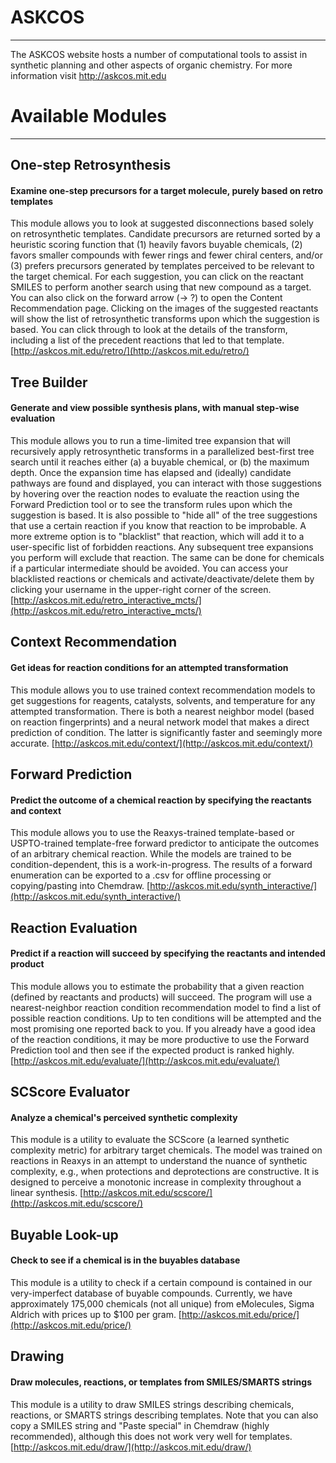 # ASKCOS
---
The ASKCOS website hosts a number of computational tools to assist in synthetic planning and other aspects of organic chemistry. For more information visit http://askcos.mit.edu

# Available Modules
---
## One-step Retrosynthesis
#### Examine one-step precursors for a target molecule, purely based on retro templates
This module allows you to look at suggested disconnections based solely on retrosynthetic templates. Candidate precursors are returned sorted by a heuristic scoring function that (1) heavily favors buyable chemicals, (2) favors smaller compounds with fewer rings and fewer chiral centers, and/or (3) prefers precursors generated by templates perceived to be relevant to the target chemical. For each suggestion, you can click on the reactant SMILES to perform another search using that new compound as a target. You can also click on the forward arrow (→ ?) to open the Content Recommendation page. Clicking on the images of the suggested reactants will show the list of retrosynthetic transforms upon which the suggestion is based. You can click through to look at the details of the transform, including a list of the precedent reactions that led to that template.
[http://askcos.mit.edu/retro/](http://askcos.mit.edu/retro/)

## Tree Builder
#### Generate and view possible synthesis plans, with manual step-wise evaluation
This module allows you to run a time-limited tree expansion that will recursively apply retrosynthetic transforms in a parallelized best-first tree search until it reaches either (a) a buyable chemical, or (b) the maximum depth. Once the expansion time has elapsed and (ideally) candidate pathways are found and displayed, you can interact with those suggestions by hovering over the reaction nodes to evaluate the reaction using the Forward Prediction tool or to see the transform rules upon which the suggestion is based. It is also possible to "hide all" of the tree suggestions that use a certain reaction if you know that reaction to be improbable. A more extreme option is to "blacklist" that reaction, which will add it to a user-specific list of forbidden reactions. Any subsequent tree expansions you perform will exclude that reaction. The same can be done for chemicals if a particular intermediate should be avoided. You can access your blacklisted reactions or chemicals and activate/deactivate/delete them by clicking your username in the upper-right corner of the screen.
[http://askcos.mit.edu/retro_interactive_mcts/](http://askcos.mit.edu/retro_interactive_mcts/)

## Context Recommendation
#### Get ideas for reaction conditions for an attempted transformation
This module allows you to use trained context recommendation models to get suggestions for reagents, catalysts, solvents, and temperature for any attempted transformation. There is both a nearest neighbor model (based on reaction fingerprints) and a neural network model that makes a direct prediction of condition. The latter is significantly faster and seemingly more accurate.
[http://askcos.mit.edu/context/](http://askcos.mit.edu/context/)

## Forward Prediction
#### Predict the outcome of a chemical reaction by specifying the reactants and context
This module allows you to use the Reaxys-trained template-based or USPTO-trained template-free forward predictor to anticipate the outcomes of an arbitrary chemical reaction. While the models are trained to be condition-dependent, this is a work-in-progress. The results of a forward enumeration can be exported to a .csv for offline processing or copying/pasting into Chemdraw.
[http://askcos.mit.edu/synth_interactive/](http://askcos.mit.edu/synth_interactive/)

## Reaction Evaluation
#### Predict if a reaction will succeed by specifying the reactants and intended product
This module allows you to estimate the probability that a given reaction (defined by reactants and products) will succeed. The program will use a nearest-neighbor reaction condition recommendation model to find a list of possible reaction conditions. Up to ten conditions will be attempted and the most promising one reported back to you. If you already have a good idea of the reaction conditions, it may be more productive to use the Forward Prediction tool and then see if the expected product is ranked highly.
[http://askcos.mit.edu/evaluate/](http://askcos.mit.edu/evaluate/)

## SCScore Evaluator
#### Analyze a chemical's perceived synthetic complexity
This module is a utility to evaluate the SCScore (a learned synthetic complexity metric) for arbitrary target chemicals. The model was trained on reactions in Reaxys in an attempt to understand the nuance of synthetic complexity, e.g., when protections and deprotections are constructive. It is designed to perceive a monotonic increase in complexity throughout a linear synthesis.
[http://askcos.mit.edu/scscore/](http://askcos.mit.edu/scscore/)

## Buyable Look-up
#### Check to see if a chemical is in the buyables database
This module is a utility to check if a certain compound is contained in our very-imperfect database of buyable compounds. Currently, we have approximately 175,000 chemicals (not all unique) from eMolecules, Sigma Aldrich with prices up to $100 per gram.
[http://askcos.mit.edu/price/](http://askcos.mit.edu/price/)

## Drawing
#### Draw molecules, reactions, or templates from SMILES/SMARTS strings
This module is a utility to draw SMILES strings describing chemicals, reactions, or SMARTS strings describing templates. Note that you can also copy a SMILES string and "Paste special" in Chemdraw (highly recommended), although this does not work very well for templates.
[http://askcos.mit.edu/draw/](http://askcos.mit.edu/draw/)
